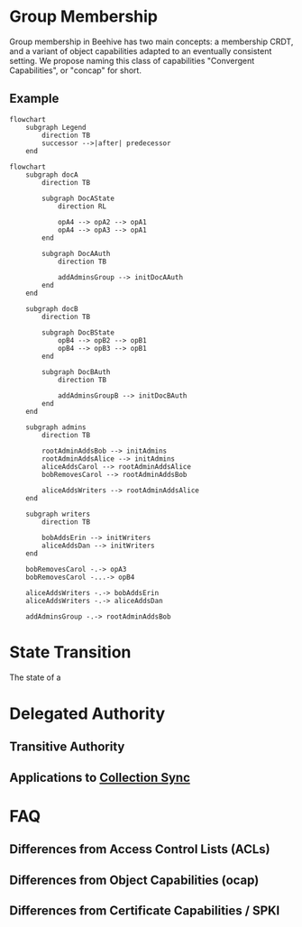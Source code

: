 # Group Membership

Group membership in Beehive has two main concepts: a membership CRDT, and a variant of object capabilities adapted to an eventually consistent setting. We propose naming this class of capabilities "Convergent Capabilities", or "concap" for short.

## Example

```mermaid
flowchart
    subgraph Legend
        direction TB
        successor -->|after| predecessor
    end
```

```mermaid
flowchart
    subgraph docA
        direction TB
        
        subgraph DocAState
            direction RL
            
            opA4 --> opA2 --> opA1
            opA4 --> opA3 --> opA1
        end

        subgraph DocAAuth
            direction TB
        
            addAdminsGroup --> initDocAAuth
        end
    end

    subgraph docB
        direction TB
        
        subgraph DocBState
            opB4 --> opB2 --> opB1
            opB4 --> opB3 --> opB1
        end

        subgraph DocBAuth
            direction TB
        
            addAdminsGroupB --> initDocBAuth
        end
    end

    subgraph admins
        direction TB
        
        rootAdminAddsBob --> initAdmins
        rootAdminAddsAlice --> initAdmins
        aliceAddsCarol --> rootAdminAddsAlice
        bobRemovesCarol --> rootAdminAddsBob

        aliceAddsWriters --> rootAdminAddsAlice
    end

    subgraph writers
        direction TB

        bobAddsErin --> initWriters
        aliceAddsDan --> initWriters
    end

    bobRemovesCarol -.-> opA3
    bobRemovesCarol -...-> opB4

    aliceAddsWriters -.-> bobAddsErin
    aliceAddsWriters -.-> aliceAddsDan

    addAdminsGroup -.-> rootAdminAddsBob
```

# State Transition

The state of a 

# Delegated Authority

## Transitive Authority

## Applications to [Collection Sync]

# FAQ

## Differences from Access Control Lists (ACLs)

## Differences from Object Capabilities (ocap)

## Differences from Certificate Capabilities / SPKI

<!-- External Links -->

[Collection Sync]: ./collection_sync.md
